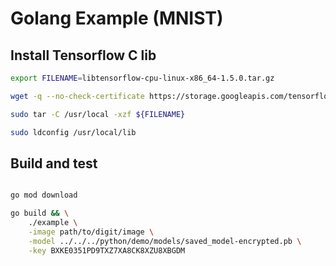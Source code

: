 # Golang Example (MNIST)

## Install Tensorflow C lib

```bash 
export FILENAME=libtensorflow-cpu-linux-x86_64-1.5.0.tar.gz

wget -q --no-check-certificate https://storage.googleapis.com/tensorflow/libtensorflow/${FILENAME}

sudo tar -C /usr/local -xzf ${FILENAME}

sudo ldconfig /usr/local/lib
```

## Build and test

```bash 

go mod download

go build && \
    ./example \
    -image path/to/digit/image \
    -model ../../../python/demo/models/saved_model-encrypted.pb \
    -key BXKE0351PD9TXZ7XA8CK8XZU8XBGDM
```